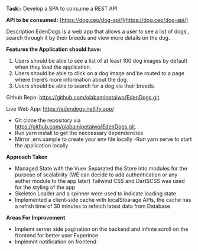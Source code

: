 **Task::** Develop a SPA to consume a REST API

**API to be consumed:** [https://dog.ceo/dog-api/](https://dog.ceo/dog-api/)

Description EdenDogs is a web app that allows a user to see a list of dogs , search through it by their breeds and view more details on the dog.

**Features the Application should have:**

1. Users should be able to see a list of at least 100 dog images by default when they load the application.
2. Users should be able to click on a dog image and be routed to a page where there’s more information about the dog.
3. Users should be able to search for a dog via their breeds.

Github Repo: https://github.com/olabamipetaiwo/EdenDogs.git.

Live Web App: https://edendogs.netlify.app/

- Git clone the repository via https://github.com/olabamipetaiwo/EdenDogs.git.
- Run yarn install to get the neccessary dependencies
- Mirror .env.sample to create your env file locally
  -Run yarn serve to start the application locally

**Approach Taken**

- Managed State with the Vuex Separated the Store into modules for the purpose of scalability (WE can decide to add authentication or any aother module to the app later) Tailwind CSS and DartSCSS was used for the styling of the app
- Skeleton Loader and a spinner were used to indicate loading state
- Implemented a client-side cache with localStoarage APIs, the cache has a refrsh time of 30 minutes to refetch latest data from Database

**Areas For Improvement**

- Implemt server side pagination on the backend and infinte scroll on the frontend for better user Experince
- Implemnt notification on frontend
